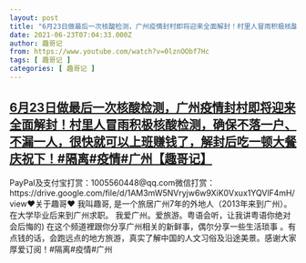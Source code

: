 ```yaml
---
layout: post
title: "6月23日做最后一次核酸检测，广州疫情封村即将迎来全面解封！村里人冒雨积极核酸检测，确保不落一户、不漏一人，很快就可以上班赚钱了，解封后吃一顿大餐庆祝下！#隔离#疫情#广州【趣哥记】"
date: 2021-06-23T07:04:33.000Z
author: 趣哥记
from: https://www.youtube.com/watch?v=0lznOObf7Hc
tags: [ 趣哥记 ]
categories: [ 趣哥记 ]
---
```

<!--1624431873000-->
[6月23日做最后一次核酸检测，广州疫情封村即将迎来全面解封！村里人冒雨积极核酸检测，确保不落一户、不漏一人，很快就可以上班赚钱了，解封后吃一顿大餐庆祝下！#隔离#疫情#广州【趣哥记】](https://www.youtube.com/watch?v=0lznOObf7Hc)
------

<div>
PayPaI及支付宝打赏：1005560448@qq.com微信打赏：https://drive.google.com/file/d/1AM3mW5NVryjw6w9XiK0Vxux1YQVlF4mH/view♥关于趣哥♥ 我叫趣哥, 是一个旅居广州7年的外地人（2013年来到广州）。 在大学毕业后来到广州求职。 我爱广州。爱旅游。粤语会听，让我讲粤语你绝对会后悔的) 在这个频道裡跟你分享广州相关的新鲜事，偶尔分享一些生活琐事 。有点钱的话，会跑远点的地方旅游，真实了解中国的人文习俗及沿途美景。感谢大家厚爱订阅！#隔离#疫情#广州
</div>
